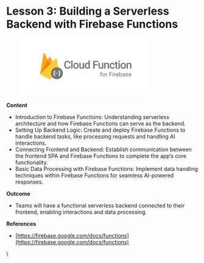 # Lesson 3: Building a Serverless Backend with Firebase Functions



<figure><img src="../.gitbook/assets/firebase-function.png" alt=""><figcaption></figcaption></figure>

**Content**

* Introduction to Firebase Functions: Understanding serverless architecture and how Firebase Functions can serve as the backend.
* ​Setting Up Backend Logic: Create and deploy Firebase Functions to handle backend tasks, like processing requests and handling AI interactions.
* ​Connecting Frontend and Backend: Establish communication between the frontend SPA and Firebase Functions to complete the app’s core functionality.
* ​Basic Data Processing with Firebase Functions: Implement data handling techniques within Firebase Functions for seamless AI-powered responses.

​**Outcome**

* Teams will have a functional serverless backend connected to their frontend, enabling interactions and data processing.

**References**

* [https://firebase.google.com/docs/functions](https://firebase.google.com/docs/functions)

\
